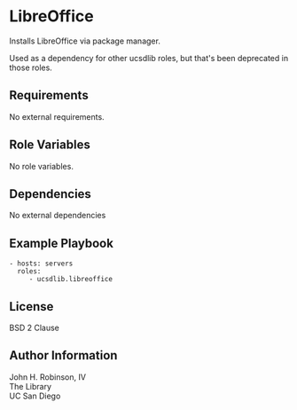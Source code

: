 LibreOffice
===========

Installs LibreOffice via package manager.

Used as a dependency for other ucsdlib roles, but that's been deprecated in those roles.

Requirements
------------

No external requirements.

Role Variables
--------------

No role variables.

Dependencies
------------

No external dependencies

Example Playbook
----------------

    - hosts: servers
      roles:
         - ucsdlib.libreoffice

License
-------

BSD 2 Clause

Author Information
------------------

John H. Robinson, IV  
The Library  
UC San Diego  
